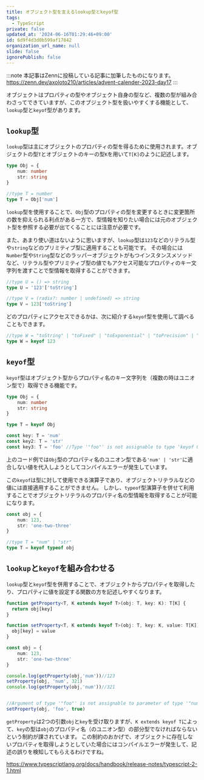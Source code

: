 ```yaml
---
title: オブジェクト型を支えるlookup型とkeyof型
tags:
  - TypeScript
private: false
updated_at: '2024-06-16T01:29:46+09:00'
id: 6d9f4d3d0b599af17842
organization_url_name: null
slide: false
ignorePublish: false
---
```

:::note
本記事はZennに投稿している記事に加筆したものになります。
https://zenn.dev/axoloto210/articles/advent-calender-2023-day17
:::

オブジェクトはプロパティの型やオブジェクト自身の型など、複数の型が組み合わさってできていますが、このオブジェクト型を扱いやすくする機能として、`lookup`型と`keyof`型があります。
## `lookup`型
`lookup`型は主にオブジェクトのプロパティの型を得るために使用されます。オブジェクトの型`T`とオブジェクトのキーの型`K`を用いて`T[K]`のように記述します。
```ts
type Obj = {
    num: number
    str: string
}

//type T = number
type T = Obj['num']
```
`lookup`型を使用することで、`Obj`型のプロパティの型を変更するときに変更箇所の数を抑えられる利点がある一方で、型情報を知りたい場合には元のオブジェクト型を参照する必要が出てくることには注意が必要です。

また、あまり使い道はないように思いますが、`lookup`型は`123`などのリテラル型や`string`などのプリミティブ型に適用することも可能です。
その場合には`Number`型や`String`型などのラッパーオブジェクトがもつインスタンスメソッドなど、リテラル型やプリミティブ型の値でもアクセス可能なプロパティのキー文字列を渡すことで型情報を取得することができます。
```ts
//type U = () => string
type U = '123'['toString'] 

//type V = (radix?: number | undefined) => string
type V = 123['toString']
```

どのプロパティにアクセスできるかは、次に紹介する`keyof`型を使用して調べることもできます。
```ts
//type W = "toString" | "toFixed" | "toExponential" | "toPrecision" | "valueOf" | "toLocaleString"
type W = keyof 123
```
## `keyof`型
`keyof`型はオブジェクト型からプロパティ名のキー文字列を（複数の時はユニオン型で）取得できる機能です。
```ts
type Obj = {
    num: number
    str: string
}

type T = keyof Obj

const key: T = 'num'
const key2: T = 'str'
const key3: T = 'foo' //Type '"foo"' is not assignable to type 'keyof Obj'.(2322)
```
上のコード例では`Obj`型のプロパティ名のユニオン型である`'num' | 'str'`に適合しない値を代入しようとしてコンパイルエラーが発生しています。

この`keyof`は型に対して使用できる演算子であり、オブジェクトリテラルなどの値には直接適用することができません。
しかし、`typeof`型演算子を併せて利用することでオブジェクトリテラルのプロパティ名の型情報を取得することが可能になります。
```ts
const obj = {
    num: 123,
    str: 'one-two-three'
}

//type T = "num" | "str"
type T = keyof typeof obj
```

## `lookup`と`keyof`を組み合わせる
`lookup`型と`keyof`型を併用することで、オブジェクトからプロパティを取得したり、プロパティに値を設定する関数の方を記述しやすくなります。
```ts
function getProperty<T, K extends keyof T>(obj: T, key: K): T[K] {
  return obj[key]
}

function setProperty<T, K extends keyof T>(obj: T, key: K, value: T[K]): void {
  obj[key] = value
}

const obj = {
    num: 123,
    str: 'one-two-three'
}

console.log(getProperty(obj,'num'))//123 
setProperty(obj, 'num', 321)
console.log(getProperty(obj,'num'))//321 


//Argument of type '"foo"' is not assignable to parameter of type '"num" | "str"'.(2345)
setProperty(obj, 'foo', true)

```
`getProperty`は2つの引数`obj`と`key`を受け取りますが、`K extends keyof T`によって、`key`の型は`obj`のプロパティ名（のユニオン型）の部分型でなければならないという制約が課されています。
この制約のおかげで、オブジェクトに存在しないプロパティを取得しようとしていた場合にはコンパイルエラーが発生して、記述の誤りを検知してもらえるわけですね。

https://www.typescriptlang.org/docs/handbook/release-notes/typescript-2-1.html


